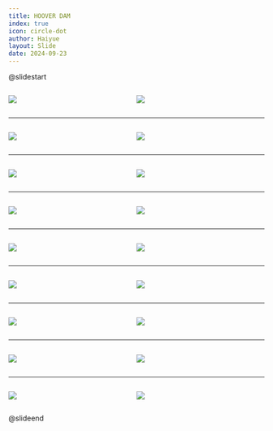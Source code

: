 ```yaml
---
title: HOOVER DAM
index: true
icon: circle-dot
author: Haiyue
layout: Slide
date: 2024-09-23
---
```

 
@slidestart

<div style="display:flex">
<div style="flex:1">

![](/reading/english/Level-M/HOOVER%20DAM/001.webp)
</div>
<div style="flex:1">

![](/reading/english/Level-M/HOOVER%20DAM/002.webp)
</div>
</div>

---

<div style="display:flex">
<div style="flex:1">

![](/reading/english/Level-M/HOOVER%20DAM/003.webp)
</div>
<div style="flex:1">

![](/reading/english/Level-M/HOOVER%20DAM/004.webp)
</div>
</div>

---

<div style="display:flex">
<div style="flex:1">

![](/reading/english/Level-M/HOOVER%20DAM/005.webp)
</div>
<div style="flex:1">

![](/reading/english/Level-M/HOOVER%20DAM/006.webp)
</div>
</div>

---

<div style="display:flex">
<div style="flex:1">

![](/reading/english/Level-M/HOOVER%20DAM/007.webp)
</div>
<div style="flex:1">

![](/reading/english/Level-M/HOOVER%20DAM/008.webp)
</div>
</div>

---

<div style="display:flex">
<div style="flex:1">

![](/reading/english/Level-M/HOOVER%20DAM/009.webp)
</div>
<div style="flex:1">

![](/reading/english/Level-M/HOOVER%20DAM/010.webp)
</div>
</div>

---

<div style="display:flex">
<div style="flex:1">

![](/reading/english/Level-M/HOOVER%20DAM/011.webp)
</div>
<div style="flex:1">

![](/reading/english/Level-M/HOOVER%20DAM/012.webp)
</div>
</div>

---

<div style="display:flex">
<div style="flex:1">

![](/reading/english/Level-M/HOOVER%20DAM/013.webp)
</div>
<div style="flex:1">

![](/reading/english/Level-M/HOOVER%20DAM/014.webp)
</div>
</div>

---

<div style="display:flex">
<div style="flex:1">

![](/reading/english/Level-M/HOOVER%20DAM/015.webp)
</div>
<div style="flex:1">

![](/reading/english/Level-M/HOOVER%20DAM/016.webp)
</div>
</div>

---

<div style="display:flex">
<div style="flex:1">

![](/reading/english/Level-M/HOOVER%20DAM/017.webp)
</div>
<div style="flex:1">

![](/reading/english/Level-M/HOOVER%20DAM/018.webp)
</div>
</div>

@slideend